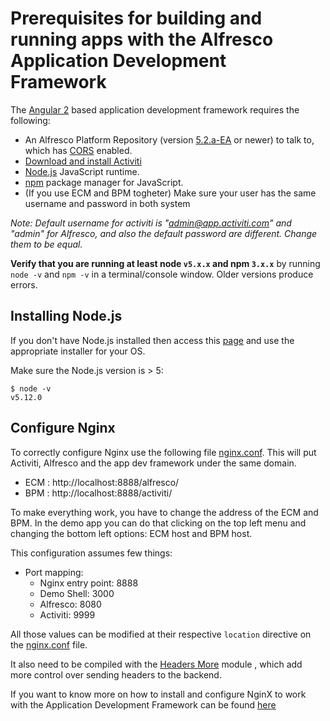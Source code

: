 # Prerequisites for building and running apps with the Alfresco Application Development Framework

The [Angular 2](https://angular.io/) based application development framework requires the following:

- An Alfresco Platform Repository (version [5.2.a-EA](https://wiki.alfresco.com/wiki/Community_file_list_201606-EA) or newer) to talk to, which has [CORS](https://en.wikipedia.org/wiki/Cross-origin_resource_sharing) enabled.
- [Download and install Activiti](https://www.alfresco.com/products/bpm/alfresco-activiti/trial)
- [Node.js](https://nodejs.org/en/) JavaScript runtime.
- [npm](https://www.npmjs.com/) package manager for JavaScript.
- (If you use ECM and BPM togheter) Make sure your user has the same username and password in both system

*Note: Default username for activiti is "admin@app.activiti.com" and "admin" for Alfresco, and also the default password are different. Change them to be equal.*

**Verify that you are running at least node `v5.x.x` and npm `3.x.x`**
by running `node -v` and `npm -v` in a terminal/console window.
Older versions produce errors.

## Installing Node.js

If you don't have Node.js installed then access this [page](https://nodejs.org/en/download/) and use the appropriate installer for your OS.

Make sure the Node.js version is > 5:

```
$ node -v
v5.12.0
```

## Configure Nginx

To correctly configure Nginx use the following file [nginx.conf](/nginx.conf).
This will put Activiti, Alfresco and the app dev framework under the same domain.

* ECM : http://localhost:8888/alfresco/
* BPM : http://localhost:8888/activiti/

To make everything work, you have to change the address of the ECM and BPM. In the demo app you can do that clicking on the top left menu and changing the bottom left options: ECM host and BPM host. 

This configuration assumes few things:

* Port mapping:
  * Nginx entry point: 8888
  * Demo Shell: 3000
  * Alfresco: 8080
  * Activiti: 9999

All those values can be modified at their respective `location` directive on the [nginx.conf](/nginx.conf) file.

It also need to be compiled with the [Headers More](https://www.nginx.com/resources/wiki/modules/headers_more/) module , which add more control over sending headers to the backend.

If you want to know more on how to install and configure NginX to work with the Application Development Framework can be found [here](https://community.alfresco.com/community/application-development-framework/blog/2016/09/28/adf-development-set-up-with-nginx-proxy)

